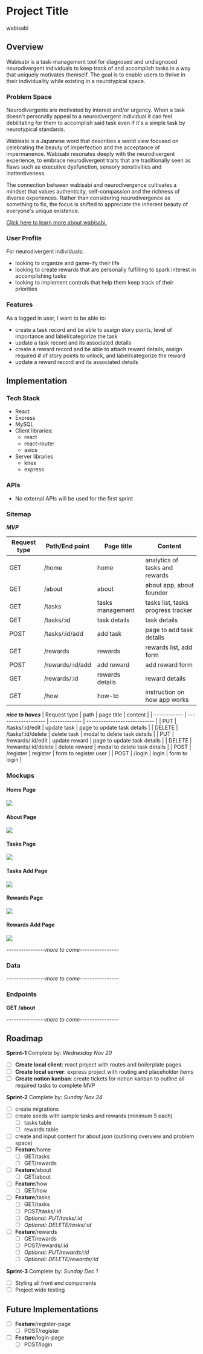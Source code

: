 # Project Title

wabisabi

## Overview

<!-- What is your app? Give a brief description in a couple of sentences. -->

Wabisabi is a task-management tool for diagnosed and undiagnosed neurodivergent individuals to keep track of and accomplish tasks in a way that uniquely motivates themself. The goal is to enable users to thrive in their individuality while existing in a neurotypical space.

### Problem Space

<!-- Why is your app needed? Give any background information around any pain points or other reasons. -->

Neurodivergents are motivated by interest and/or urgency. When a task doesn't personally appeal to a neurodivergent individual it can feel debilitating for them to accomplish said task even if it's a simple task by neurotypical standards.

Wabisabi is a Japanese word that describes a world view focused on celebrating the beauty of imperfection and the acceptance of impermanence. Wabisabi resonates deeply with the neurodivergent experience, to embrace neurodivergent traits that are traditionally seen as flaws such as executive dysfunction, sensory sensitivities and inattentiveness.

The connection between wabisabi and neurodivergence cultivates a mindset that values authenticity, self-compassion and the richness of diverse experiences. Rather than considering neurodivergence as something to fix, the focus is shifted to appreciate the inherent beauty of everyone's unique existence.

[Click here to learn more about wabisabi.](https://en.wikipedia.org/wiki/Wabi-sabi)

### User Profile

<!-- Who will use your app? How will they use it? Add any special considerations that your app must take into account. -->

For neurodivergent individuals:

- looking to organize and game-ify their life
- looking to create rewards that are personally fulfilling to spark interest in accomplishing tasks
- looking to implement controls that help them keep track of their priorities

### Features

As a logged in user, I want to be able to:

- create a task record and be able to assign story points, level of importance and label/categorize the task
- update a task record and its associated details
- create a reward record and be able to attach reward details, assign required # of story points to unlock, and label/categorize the reward
- update a reward record and its associated details

## Implementation

### Tech Stack

- React
- Express
- MySQL
- Client libraries:
  - react
  - react-router
  - axios
- Server libraries
  - knex
  - express

### APIs

- No external APIs will be used for the first sprint

### Sitemap

<!-- List the pages of your app with brief descriptions. You can show this visually, or write it out. -->

**_MVP_**

| Request type | Path/End point   | Page title       | Content                            |
| ------------ | ---------------- | ---------------- | ---------------------------------- |
| GET          | /home            | home             | analytics of tasks and rewards     |
| GET          | /about           | about            | about app, about founder           |
| GET          | /tasks           | tasks management | tasks list, tasks progress tracker |
| GET          | /tasks/:id       | task details     | task details                       |
| POST         | /tasks/:id/add   | add task         | page to add task details           |
| GET          | /rewards         | rewards          | rewards list, add form             |
| POST         | /rewards/:id/add | add reward       | add reward form                    |
| GET          | /rewards/:id     | rewards details  | reward details                     |
| GET          | /how             | how-to           | instruction on how app works       |

**_nice to haves_**
| Request type | path                | page title    | content                      |
| ------------ | ------------------- | ------------- | ---------------------------- |
| PUT          | /tasks/:id/edit     | update task   | page to update task details  |
| DELETE       | /tasks/:id/delete   | delete task   | modal to delete task details |
| PUT          | /rewards/:id/edit   | update reward | page to update task details  |
| DELETE       | /rewards/:id/delete | delete reward | modal to delete task details |
| POST         | /register           | register      | form to register user        |
| POST         | /login              | login         | form to login                |

### Mockups

<!-- Provide visuals of your app's screens. You can use pictures of hand-drawn sketches, or wireframing tools like Figma. -->

#### Home Page
![](/public/assets/ProposalMocks/homepage-mock.png)

#### About Page
![](/public/assets/ProposalMocks/aboutpage-mock.png)

#### Tasks Page
![](/public/assets/ProposalMocks/taskspage-mock.png)

#### Tasks Add Page
![](/public/assets/ProposalMocks/tasksaddpage-mock.png)

#### Rewards Page
![](/public/assets/ProposalMocks/rewardspage-mock.png)

#### Rewards Add Page
![](/public/assets/ProposalMocks/rewardsaddpage-mock.png)

_----------------more to come----------------_

### Data

<!-- Describe your data and the relationships between the data points. You can show this visually using diagrams, or write it out.  -->

_----------------more to come----------------_

### Endpoints

**GET /about**

_----------------more to come----------------_

## Roadmap

<!-- Scope your project as a sprint. Break down the tasks that will need to be completed and map out timeframes for implementation working back from the capstone due date.  -->

**Sprint-1**
Complete by: _Wednesday Nov 20_

- [ ] **Create local client**: react project with routes and boilerplate pages
- [ ] **Create local server**: express project with routing and placeholder items
- [ ] **Create notion kanban**: create tickets for notion kanban to outline all required tasks to complete MVP

**Sprint-2**
Complete by: _Sunday Nov 24_

- [ ] create migrations
- [ ] create seeds with sample tasks and rewards (minimum 5 each)
  - [ ] tasks table
  - [ ] rewards table
- [ ] create and input content for about.json (outlining overview and problem space)
- [ ] **Feature**/home
  - [ ] GET/tasks
  - [ ] GET/rewards
- [ ] **Feature**/about
  - [ ] GET/about
- [ ] **Feature**/how
  - [ ] GET/how
- [ ] **Feature**/tasks
  - [ ] GET/tasks
  - [ ] POST/tasks/:id
  - [ ] _Optional: PUT/tasks/:id_
  - [ ] _Optional: DELETE/tasks/:id_
- [ ] **Feature**/rewards
  - [ ] GET/rewards
  - [ ] POST/rewards/:id
  - [ ] _Optional: PUT/rewards/:id_
  - [ ] _Optional: DELETE/rewards/:id_

**Sprint-3**
Complete by: _Sunday Dec 1_

- [ ] Styling all front end components
- [ ] Project wide testing

## Future Implementations

- [ ] **Feature**/register-page
  - [ ] POST/register
- [ ] **Feature**/login-page
  - [ ] POST/login

